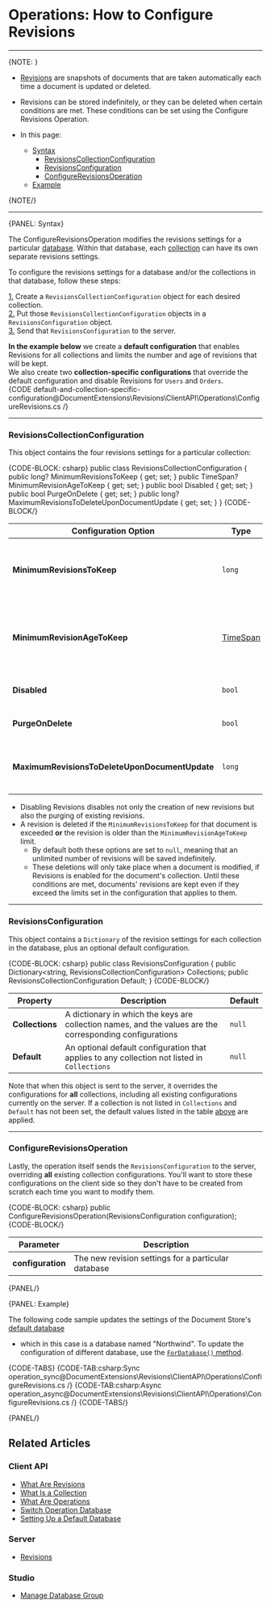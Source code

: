 ﻿# Operations: How to Configure Revisions

---

{NOTE: }

* [Revisions](../../../server/extensions/revisions) are snapshots of documents that are taken automatically each time a 
document is updated or deleted.  

* Revisions can be stored indefinitely, or they can be deleted when certain conditions are met. These conditions can be set 
using the Configure Revisions Operation.  

* In this page:  
  * [Syntax](../../../client-api/operations/revisions/configure-revisions#syntax)  
      * [RevisionsCollectionConfiguration](../../../client-api/operations/revisions/configure-revisions#revisionscollectionconfiguration)  
      * [RevisionsConfiguration](../../../client-api/operations/revisions/configure-revisions#revisionsconfiguration)  
      * [ConfigureRevisionsOperation](../../../client-api/operations/revisions/configure-revisions#configurerevisionsoperation)  
  * [Example](../../../client-api/operations/revisions/configure-revisions#example)  

{NOTE/}

---

{PANEL: Syntax}

The ConfigureRevisionsOperation modifies the revisions settings for a particular [database](../../../studio/database/settings/manage-database-group). 
Within that database, each [collection](../../../client-api/faq/what-is-a-collection) can have its own separate revisions 
settings.  

To configure the revisions settings for a database and/or the collections in that database, follow these steps:  

[1.](../../../client-api/operations/revisions/configure-revisions#revisionscollectionconfiguration) Create a 
`RevisionsCollectionConfiguration` object for each desired collection.  
[2.](../../../client-api/operations/revisions/configure-revisions#revisionsconfiguration) Put those 
`RevisionsCollectionConfiguration` objects in a `RevisionsConfiguration` object.  
[3.](../../../client-api/operations/revisions/configure-revisions#configurerevisionsoperation) Send that 
`RevisionsConfiguration` to the server.  

**In the example below** we create a **default configuration** that enables Revisions 
for all collections and limits the number and age of revisions that will be kept.  
We also create two **collection-specific configurations** that override the default 
configuration and disable Revisions for `Users` and `Orders`.  
{CODE default-and-collection-specific-configuration@DocumentExtensions\Revisions\ClientAPI\Operations\ConfigureRevisions.cs /}

---

### RevisionsCollectionConfiguration

This object contains the four revisions settings for a particular collection:  

{CODE-BLOCK: csharp}
public class RevisionsCollectionConfiguration
{
    public long? MinimumRevisionsToKeep { get; set; }
    public TimeSpan? MinimumRevisionAgeToKeep { get; set; }
    public bool Disabled { get; set; }
    public bool PurgeOnDelete { get; set; }
    public long? MaximumRevisionsToDeleteUponDocumentUpdate { get; set; }
}
{CODE-BLOCK/}

| Configuration Option | Type | Description | Default |
| - | - | - | - |
| **MinimumRevisionsToKeep** | `long` | Limit the Number of revisions to keep per document. <br> E.g. `MinimumRevisionsToKeep = 5` means revisions 6 and on will be purged. <br> `null` = no limit | `null` |
| **MinimumRevisionAgeToKeep** | [TimeSpan](https://docs.microsoft.com/en-us/dotnet/api/system.timespan) | Limit the Age of revisions kept per document. <br> E.g.`MinimumRevisionAgeToKeep = TimeSpan.FromDays(14)` means revisions older than 14 days will be purged. <br> `null` = no age limit | `null` |
| **Disabled** | `bool` | When `true`, the creation of revisions is disabled for documents of this collection | `false` |
| **PurgeOnDelete** | `bool` | When `true`, deleting a document will delete all its revisions as well | `false` |
| **MaximumRevisionsToDeleteUponDocumentUpdate** | `long` | The maximum number of revisions to delete upon document update. <br> set to `null` for no maximum limit | `null` |

* Disabling Revisions disables not only the creation of new revisions but also the purging of existing revisions.
* A revision is deleted if the `MinimumRevisionsToKeep` for that document is exceeded **or** the revision is older 
  than the `MinimumRevisionAgeToKeep` limit.  
   * By default both these options are set to `null`, meaning that an unlimited number of revisions will be saved 
     indefinitely.  
   * These deletions will only take place when a document is modified, if Revisions is enabled for the document's 
     collection.  Until these conditions are met, documents' revisions are kept even if they exceed the limits 
     set in the configuration that applies to them.  

---

### RevisionsConfiguration

This object contains a `Dictionary` of the revision settings for each collection in the database, plus an optional default 
configuration.  

{CODE-BLOCK: csharp}
public class RevisionsConfiguration
{
        public Dictionary<string, RevisionsCollectionConfiguration> Collections;
        public RevisionsCollectionConfiguration Default;
}
{CODE-BLOCK/}

| Property | Description | Default |
| - | - | - |
| **Collections** | A dictionary in which the keys are collection names, and the values are the corresponding configurations | `null` |
| **Default** | An optional default configuration that applies to any collection not listed in `Collections` | `null` |

Note that when this object is sent to the server, it overrides the configurations for **all** collections, including all existing 
configurations currently on the server. If a collection is not listed in `Collections` and `Default` has not been set, the 
default values listed in the table [above](../../../client-api/operations/revisions/configure-revisions#revisionscollectionconfiguration) 
are applied.  

---

### ConfigureRevisionsOperation

Lastly, the operation itself sends the `RevisionsConfiguration` to the server, overriding **all** existing collection configurations. 
You'll want to store these configurations on the client side so they don't have to be created from scratch each time you want to 
modify them.  

{CODE-BLOCK: csharp}
public ConfigureRevisionsOperation(RevisionsConfiguration configuration);
{CODE-BLOCK/}

| Parameter | Description |
| - | - |
| **configuration** | The new revision settings for a particular database |

{PANEL/}

{PANEL: Example}

The following code sample updates the settings of the Document Store's [default database](../../../client-api/setting-up-default-database) 
- which in this case is a database named "Northwind". To update the configuration of different database, use the 
[`ForDatabase()` method](../../../client-api/operations/how-to/switch-operations-to-a-different-database).

{CODE-TABS}
{CODE-TAB:csharp:Sync operation_sync@DocumentExtensions\Revisions\ClientAPI\Operations\ConfigureRevisions.cs /}
{CODE-TAB:csharp:Async operation_async@DocumentExtensions\Revisions\ClientAPI\Operations\ConfigureRevisions.cs /}
{CODE-TABS/}

{PANEL/}

## Related Articles

### Client API

- [What Are Revisions](../../../client-api/session/revisions/what-are-revisions)
- [What Is a Collection](../../../client-api/faq/what-is-a-collection)
- [What Are Operations](../../../client-api/operations/what-are-operations)
- [Switch Operation Database](../../../client-api/operations/how-to/switch-operations-to-a-different-database)
- [Setting Up a Default Database](../../../client-api/setting-up-default-database)

### Server

- [Revisions](../../../server/extensions/revisions)

### Studio

- [Manage Database Group](../../../studio/database/settings/manage-database-group)
